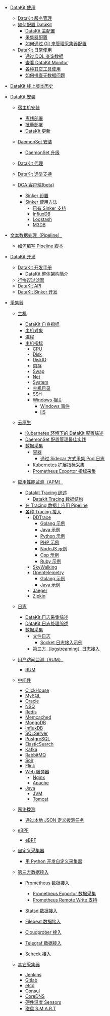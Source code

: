- [DataKit 使用]()

  - [DataKit 服务管理](datakit-service-how-to)
  - [如何配置 DataKit]()
    - [DataKit 主配置](datakit-conf)
    - [采集器配置](datakit-input-conf)
    - [如何通过 Git 来管理采集器配置](git-config-how-to)
  - [DataKit 日常使用]()
    - [通过 DQL 查询数据](datakit-dql-how-to)
    - [查看 DataKit Monitor](datakit-monitor)
    - [各种其它工具使用](datakit-tools-how-to)
    - [如何排查无数据问题](why-no-data)

- [DataKit 线上版本历史](changelog)

- [DataKit 安装]()

  - [宿主机安装](datakit-install)
    - [离线部署](datakit-offline-install)
    - [批量部署](datakit-batch-deploy)
    - [DataKit 更新](datakit-update)
  - [DaemonSet 安装](datakit-daemonset-deploy)
    - [DaemonSet 升级](datakit-daemonset-update)
  - [DataKit 代理](proxy)
  - [DataKit 选举支持](election)
  - [DCA 客户端(beta)](dca)

	- [Sinker 设置]()
    - [Sinker 使用方法](datakit-sink-guide)
		- [已有 Sinker 支持]()
      - [InfluxDB](datakit-sink-influxdb)
      - [Logstash](datakit-sink-logstash)
      - [M3DB](datakit-sink-m3db)

- [文本数据处理（Pipeline）](pipeline)

  - [如何编写 Pipeline 脚本](datakit-pl-how-to)

- [DataKit 开发]()

  - [DataKit 开发手册](development)
    - [DataKit 整体架构简介](datakit-arch)
  - [行协议过滤器](datakit-filter)
  - [DataKit API](apis)
  - [DataKit Sinker 开发](datakit-sink-dev)

- [采集器]()

  - [主机]()

    - [DataKit 自身指标](self)
    - [主机对象](hostobject)
    - [进程](host_processes)
    - [主机指标]()
      - [CPU](cpu)
      - [Disk](disk)
      - [DiskIO](diskio)
      - [内存](mem)
      - [Swap](swap)
      - [Net](net)
      - [System](system)
      - [主机目录](hostdir)
      - [SSH](ssh)
      - [Windows 相关]()
        - [Windows 事件](windows_event)
        - [IIS](iis)

  - [云原生]()

    - [Kubernetes 环境下的 DataKit 配置综述](k8s-config-how-to)
    - [DaemonSet 配置管理最佳实践](datakit-daemonset-bp)
    - [数据采集]()
      - [容器](container)
        - [通过 Sidecar 方式采集 Pod 日志](logfwd)
      - [Kubernetes 扩展指标采集](kubernetes-x)
      - [Prometheus Exportor 指标采集](kubernetes-prom)

  - [应用性能监测（APM）]()

    - [Datakit Tracing 综述](datakit-tracing)
      - [Datakit Tracing 数据结构](datakit-tracing-struct)
    - [在 Tracing 数据上应用 Pipeline](datakit-tracing-pl)
    - [各种 Tracing 接入]()
      - [DDTrace](ddtrace)
        - [Golang 示例](ddtrace-golang)
        - [Java 示例](ddtrace-java)
        - [Python 示例](ddtrace-python)
        - [PHP 示例](ddtrace-php)
        - [NodeJS 示例](ddtrace-nodejs)
        - [Cpp 示例](ddtrace-cpp)
        - [Ruby 示例](ddtrace-ruby)
      - [SkyWalking](skywalking)
      - [Opentelemetry](opentelemetry)
        - [Golang 示例](opentelemetry-go)
        - [Java 示例](opentelemetry-java)
      - [Jaeger](jaeger)
      - [Zipkin](zipkin)

  - [日志]()

    - [DataKit 日志采集综述](datakit-logging)
    - [DataKit 日志处理综述](datakit-logging-how)
    - [数据采集]()
      - [文件日志](logging)
        - [Socket 日志接入示例](logging_socket)
      - [第三方（logstreaming）日志接入](logstreaming)

  - [用户访问监测（RUM）]()

    - [RUM](rum)

  - [中间件]()

    - [ClickHouse](clickhousev1)
    - [MySQL](mysql)
    - [Oracle](oracle)
    - [NSQ](nsq)
    - [Redis](redis)
    - [Memcached](memcached)
    - [MongoDB](mongodb)
    - [InfluxDB](influxdb)
    - [SQLServer](sqlserver)
    - [PostgreSQL](postgresql)
    - [ElasticSearch](elasticsearch)
    - [Kafka](kafka)
    - [RabbitMQ](rabbitmq)
    - [Solr](solr)
    - [Flink](flinkv1)
    - [Web 服务器]()
      - [Nginx](nginx)
      - [Apache](apache)
    - [Java]()
      - [JVM](jvm)
      - [Tomcat](tomcat)

  - [网络拨测](dialtesting)

    - [通过本地 JSON 定义拨测任务](dialtesting_json)

  - [eBPF]()

    - [eBPF](ebpf)

  - [自定义采集器]()

    - [用 Python 开发自定义采集器](pythond)

  - [第三方数据接入]()

    - [Prometheus 数据接入]()

      - [Prometheus Exportor 数据采集](prom)
      - [Prometheus Remote Write 支持](prom_remote_write)

    - [Statsd 数据接入](statsd)
    - [Filebeat 数据接入](beats_output)
    - [Cloudprober 接入](cloudprober)
    - [Telegraf 数据接入](telegraf)
    - [Scheck 接入](sec-checker)

  - [其它采集器]()
    - [Jenkins](jenkins)
    - [Gitlab](gitlab)
    - [etcd](etcd)
    - [Consul](consul)
    - [CoreDNS](coredns)
    - [硬件温度 Sensors](sensors)
    - [磁盘 S.M.A.R.T](smart)
